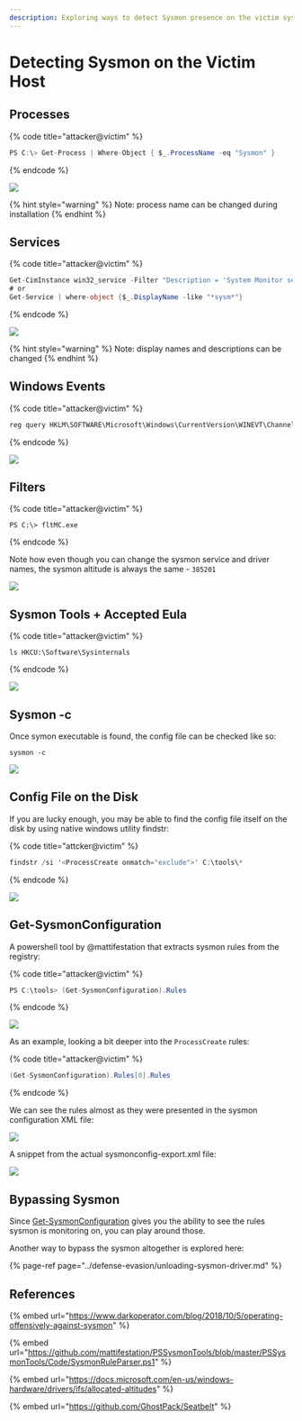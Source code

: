 ```yaml
---
description: Exploring ways to detect Sysmon presence on the victim system
---
```


# Detecting Sysmon on the Victim Host

## Processes

{% code title="attacker@victim" %}
```csharp
PS C:\> Get-Process | Where-Object { $_.ProcessName -eq "Sysmon" }
```
{% endcode %}

![](../../.gitbook/assets/screenshot-from-2018-10-09-17-39-28.png)

{% hint style="warning" %}
Note: process name can be changed during installation
{% endhint %}

## Services

{% code title="attacker@victim" %}
```csharp
Get-CimInstance win32_service -Filter "Description = 'System Monitor service'"
# or
Get-Service | where-object {$_.DisplayName -like "*sysm*"}
```
{% endcode %}

![](../../.gitbook/assets/screenshot-from-2018-10-09-17-48-11.png)

{% hint style="warning" %}
Note: display names and descriptions can be changed
{% endhint %}

## Windows Events

{% code title="attacker@victim" %}
```csharp
reg query HKLM\SOFTWARE\Microsoft\Windows\CurrentVersion\WINEVT\Channels\Microsoft-Windows-Sysmon/Operational
```
{% endcode %}

![](../../.gitbook/assets/screenshot-from-2018-10-09-17-50-47.png)

## Filters

{% code title="attacker@victim" %}
```text
PS C:\> fltMC.exe
```
{% endcode %}

Note how even though you can change the sysmon service and driver names, the sysmon altitude is always the same - `385201`

![](../../.gitbook/assets/screenshot-from-2018-10-09-17-51-45.png)

## Sysmon Tools + Accepted Eula

{% code title="attacker@victim" %}
```text
ls HKCU:\Software\Sysinternals
```
{% endcode %}

![](../../.gitbook/assets/screenshot-from-2018-10-09-17-56-33.png)

## Sysmon -c

Once symon executable is found, the config file can be checked like so:

```text
sysmon -c
```

![](../../.gitbook/assets/screenshot-from-2018-10-09-18-43-39.png)

## Config File on the Disk

If you are lucky enough, you may be able to find the config file itself on the disk by using native windows utility findstr:

{% code title="attcker@victim" %}
```csharp
findstr /si '<ProcessCreate onmatch="exclude">' C:\tools\*
```
{% endcode %}

![](../../.gitbook/assets/screenshot-from-2018-10-09-18-57-32.png)

## Get-SysmonConfiguration

A powershell tool by @mattifestation that extracts sysmon rules from the registry:

{% code title="attacker@victim" %}
```csharp
PS C:\tools> (Get-SysmonConfiguration).Rules
```
{% endcode %}

![](../../.gitbook/assets/screenshot-from-2018-10-09-18-12-09.png)

As an example, looking a bit deeper into the `ProcessCreate` rules:

{% code title="attacker@victim" %}
```csharp
(Get-SysmonConfiguration).Rules[0].Rules
```
{% endcode %}

We can see the rules almost as they were presented in the sysmon configuration XML file:

![](../../.gitbook/assets/screenshot-from-2018-10-09-18-13-37.png)

A snippet from the actual sysmonconfig-export.xml file:

![](../../.gitbook/assets/screenshot-from-2018-10-09-18-14-57.png)

## Bypassing Sysmon

Since [Get-SysmonConfiguration](detecting-sysmon-on-the-victim-host.md#get-sysmonconfiguration) gives you the ability to see the rules sysmon is monitoring on, you can play around those.

Another way to bypass the sysmon altogether is explored here:

{% page-ref page="../defense-evasion/unloading-sysmon-driver.md" %}

## References

{% embed url="https://www.darkoperator.com/blog/2018/10/5/operating-offensively-against-sysmon" %}

{% embed url="https://github.com/mattifestation/PSSysmonTools/blob/master/PSSysmonTools/Code/SysmonRuleParser.ps1" %}

{% embed url="https://docs.microsoft.com/en-us/windows-hardware/drivers/ifs/allocated-altitudes" %}

{% embed url="https://github.com/GhostPack/Seatbelt" %}



